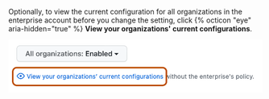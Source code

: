 Optionally, to view the current configuration for all organizations in the enterprise account before you change the setting, click {% octicon "eye" aria-hidden="true" %} **View your organizations' current configurations**.

   ![Screenshot of a policy in the enterprise settings. A link, labeled "View your organizations' current configurations", is highlighted with an orange outline.](/assets/images/help/business-accounts/view-current-policy-implementation-link.png)

